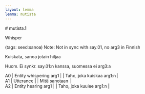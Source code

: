 ```yaml
---
layout: lemma
lemma: mutista
---
```


<div class="sense">
# <span class="sensename">mutista.1</span>

<span class="description">Whisper</span>

(tags: seed:sanoa) Note: Not in sync with say.01, no arg3 in Finnish

<span class="description">Kuiskata, sanoa jotain hiljaa</span>

Huom. Ei synkr. say.01:n kanssa, suomessa ei arg3:a

A0 | Entity whispering arg1 |   | Taho, joka kuiskaa arg1:n |  
A1 | Utterance |   | Mitä sanotaan |  
A2 | Entity hearing arg1 |   | Taho, joka kuulee arg1:n |  

</div>

